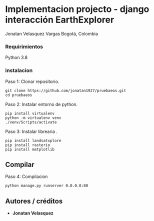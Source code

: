 # Implementacion projecto - django interacción EarthExplorer

Jonatan Velasquez Vargas
Bogotá, Colombia

### Requirimientos

Python 3.8 

### instalacion

Paso 1: Clonar repositorio.

```
git clone https://github.com/jonatan1927/pruebaeos.git
cd pruebaeos
```
Paso 2: Instalar entorno de python.

```
pip install virtualenv
python -m virtualenv venv
./venv/Scripts/activate
```

Paso 3: Instalar librearia .

```
pip install landsatxplore
pip install rasterio
pip install matplotlib
```

## Compilar

Paso 4: Compilacion

```
python manage.py runserver 0.0.0.0:80
```

## Autores / créditos
* **Jonatan Velasquez** 
